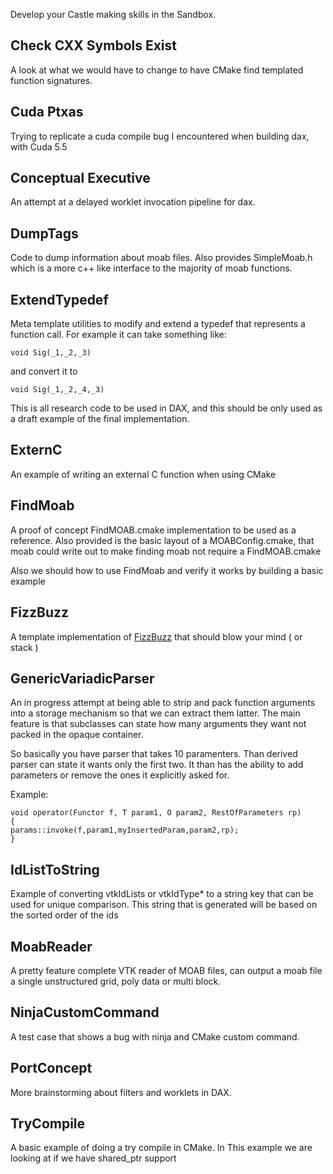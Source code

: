 Develop your Castle making skills in the Sandbox.


## Check CXX Symbols Exist ##
A look at what we would have to change to have CMake find templated
function signatures.

## Cuda Ptxas ##
Trying to replicate a cuda compile bug I encountered when building dax, with
Cuda 5.5

## Conceptual Executive ##
An attempt at a delayed worklet invocation pipeline for dax.

## DumpTags ##
Code to dump information about moab files. Also provides SimpleMoab.h
which is a more c++ like interface to the majority of moab functions.


## ExtendTypedef ##
Meta template utilities to modify and extend a typedef that represents
a function call. For example it can take something like:
```
void Sig(_1,_2,_3)
```

and convert it to
```
void Sig(_1,_2,_4,_3)
```

This is all research code to be used in DAX, and this should be only
used as a draft example of the final implementation.


## ExternC ##
An example of writing an external C function when using CMake

## FindMoab ##

A proof of concept FindMOAB.cmake implementation to be used as a reference.
Also provided is the basic layout of a MOABConfig.cmake, that moab could
write out to make finding moab not require a FindMOAB.cmake

Also we should how to use FindMoab and verify it works by building a basic
example

## FizzBuzz ##

A template implementation of [FizzBuzz](http://www.codinghorror.com/blog/2007/02/why-cant-programmers-program.html) that should blow your mind ( or stack )


## GenericVariadicParser ##

An in progress attempt at being able to strip and pack function arguments
into a storage mechanism so that we can extract them latter. The main feature
is that subclasses can state how many arguments they want not packed in the
opaque container.

So basically you have parser that takes 10 paramenters. Than
derived parser can state it wants only the first two. It than has
the ability to add parameters or remove the ones it explicitly asked for.

Example:
```
void operator(Functor f, T param1, O param2, RestOfParameters rp)
{
params::invoke(f,param1,myInsertedParam,param2,rp);
}
```

## IdListToString ##

Example of converting vtkIdLists or vtkIdType* to a string key that can be used
for unique comparison. This string that is generated will be based on the sorted
order of the ids

## MoabReader ##

A pretty feature complete VTK reader of MOAB files, can output a moab
file a single unstructured grid, poly data or multi block.

## NinjaCustomCommand ##

A test case that shows a bug with ninja and CMake custom command.

## PortConcept ##

More brainstorming about filters and worklets in DAX.

## TryCompile ##

A basic example of doing a try compile in CMake. In This example we are
looking at if we have shared_ptr support
